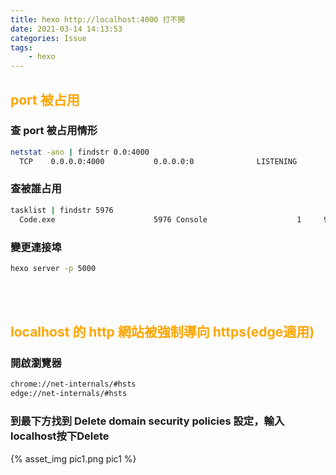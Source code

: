 ```yaml
---
title: hexo http://localhost:4000 打不開 
date: 2021-03-14 14:13:53
categories: Issue
tags: 
	- hexo
---
```


<style>
h2 {
  color: orange; 
}
</style>

## port 被占用

### 查 port 被占用情形
``` bash
netstat -ano | findstr 0.0:4000
  TCP    0.0.0.0:4000           0.0.0.0:0              LISTENING       5976
```

### 查被誰占用
``` bash
tasklist | findstr 5976
  Code.exe                      5976 Console                    1     92,008 K
```
<!--more-->

### 變更連接埠
``` bash
hexo server -p 5000
```
<br> <br>

##  localhost 的 http 網站被強制導向 https(edge適用)

### 開啟瀏覽器
``` bash
chrome://net-internals/#hsts
edge://net-internals/#hsts
```

### 到最下方找到 Delete domain security policies 設定，輸入localhost按下Delete
<div style="width:500px">
	{% asset_img pic1.png pic1 %}
</div>